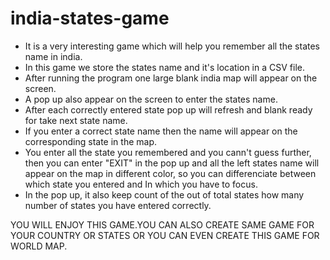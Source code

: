 # india-states-game
- It is a very interesting game which will help you remember all the states name in india.
- In this game we store the states name and it's location in a CSV file.
- After running the program one large blank india map will appear on the screen.
- A pop up also appear on the screen to enter the states name.
- After each correctly entered state pop up will refresh and blank ready for take next state name.
- If you enter a correct state name then the name will appear on the corresponding state in the map.
- You enter all the state you remembered and you cann't guess further, then you can enter "EXIT" in the pop up and all the left states name will appear on the map in different color, so you can differenciate between which state you entered and In which you have to focus.
- In the pop up, it also keep count of the out of total states how many number of states you have entered correctly.

YOU WILL ENJOY THIS GAME.YOU CAN ALSO CREATE SAME GAME FOR YOUR COUNTRY OR STATES OR YOU CAN EVEN CREATE THIS GAME FOR WORLD MAP.
